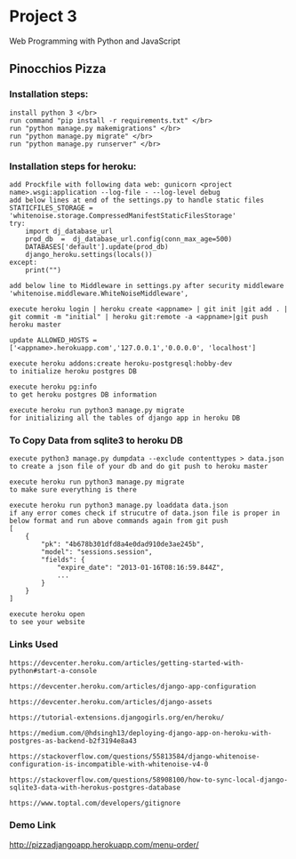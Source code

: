 # Project 3

Web Programming with Python and JavaScript

## Pinocchios Pizza

### Installation steps:
    install python 3 </br>
    run command "pip install -r requirements.txt" </br>
    run "python manage.py makemigrations" </br>
    run "python manage.py migrate" </br>
    run "python manage.py runserver" </br>

### Installation steps for heroku:
    add Prockfile with following data web: gunicorn <project name>.wsgi:application --log-file - --log-level debug
    add below lines at end of the settings.py to handle static files
    STATICFILES_STORAGE = 'whitenoise.storage.CompressedManifestStaticFilesStorage'
    try:
        import dj_database_url 
        prod_db  =  dj_database_url.config(conn_max_age=500)
        DATABASES['default'].update(prod_db)
        django_heroku.settings(locals())
    except:
        print("")
    
    add below line to Middleware in settings.py after security middleware 
    'whitenoise.middleware.WhiteNoiseMiddleware',
    
    execute heroku login | heroku create <appname> | git init |git add . | git commit -m "initial" | heroku git:remote -a <appname>|git push heroku master 

    update ALLOWED_HOSTS = ['<appname>.herokuapp.com','127.0.0.1','0.0.0.0', 'localhost'] 

    execute heroku addons:create heroku-postgresql:hobby-dev 
    to initialize heroku postgres DB 

    execute heroku pg:info  
    to get heroku postgres DB information 

    execute heroku run python3 manage.py migrate 
    for initializing all the tables of django app in heroku DB

### To Copy Data from sqlite3 to heroku DB
    execute python3 manage.py dumpdata --exclude contenttypes > data.json
    to create a json file of your db and do git push to heroku master 

    execute heroku run python3 manage.py migrate
    to make sure everything is there

    execute heroku run python3 manage.py loaddata data.json
    if any error comes check if strucutre of data.json file is proper in below format and run above commands again from git push
    [
        {
            "pk": "4b678b301dfd8a4e0dad910de3ae245b",
            "model": "sessions.session",
            "fields": {
                "expire_date": "2013-01-16T08:16:59.844Z",
                ...
            }
        }
    ]

    execute heroku open 
    to see your website

### Links Used

    https://devcenter.heroku.com/articles/getting-started-with-python#start-a-console

    https://devcenter.heroku.com/articles/django-app-configuration

    https://devcenter.heroku.com/articles/django-assets

    https://tutorial-extensions.djangogirls.org/en/heroku/

    https://medium.com/@hdsingh13/deploying-django-app-on-heroku-with-postgres-as-backend-b2f3194e8a43

    https://stackoverflow.com/questions/55813584/django-whitenoise-configuration-is-incompatible-with-whitenoise-v4-0

    https://stackoverflow.com/questions/58908100/how-to-sync-local-django-sqlite3-data-with-herokus-postgres-database
    
    https://www.toptal.com/developers/gitignore

### Demo Link
http://pizzadjangoapp.herokuapp.com/menu-order/
